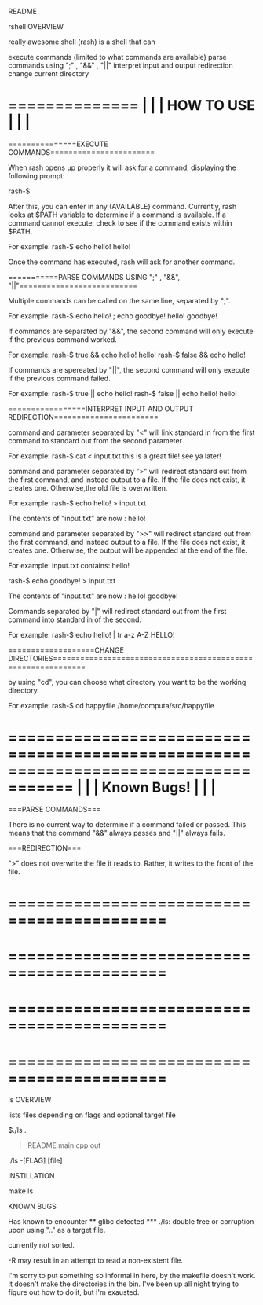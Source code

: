 README


rshell
OVERVIEW

really awesome shell (rash) is a shell that can

execute commands (limited to what commands are available)
parse commands using ";" , "&&" , "||"
interpret input and output redirection
change current directory


==============
|            |
| HOW TO USE |
|            |
==============


===============EXECUTE COMMANDS=======================



When rash opens up properly it will ask for a command, displaying the following prompt:

rash-<loginname>$

After this, you can enter in any (AVAILABLE) command. Currently, rash looks at $PATH variable to determine if a command is available. If a command cannot execute, check to see if the command exists within $PATH.

For example:
rash-<loginname>$ echo hello!
hello!

Once the command has executed, rash will ask for another command.



===========PARSE COMMANDS USING ";" , "&&", "||"==========================



Multiple commands can be called on the same line, separated by ";".

For example:
rash-<loginname>$ echo hello! ; echo goodbye!
hello!
goodbye!

If commands are separated by "&&", the second command will only execute if the previous command worked.

For example:
rash-<loginname>$ true && echo hello!
hello!
rash-<loginname>$ false && echo hello!

If commands are spereated by "||", the second command will only execute if the previous command failed.

For example:
rash-<loginname>$ true || echo hello!
rash-<loginname>$ false || echo hello!
hello!


=================INTERPRET INPUT AND OUTPUT REDIRECTION=======================




command and parameter separated by "<" will link standard in from the first command to standard out from the second parameter

For example:
rash-<loginname>$ cat <  input.txt
this is a great file!
see ya later!

command and parameter separated by ">" will redirect standard out from the first command, and instead output to a file. If the file does not exist, it creates one. Otherwise,the old file is overwritten.

For example:
rash-<loginname>$ echo hello! > input.txt

The contents of "input.txt" are now :
hello!

command and parameter separated by ">>" will redirect standard out from the first command, and instead output to a file. If the file does not exist, it creates one. Otherwise, the output will be appended at the end of the file.

For example:
input.txt contains:
hello!

rash-<loginname>$ echo goodbye! > input.txt

The contents of "input.txt" are now :
hello!
goodbye!

Commands separated by "|" will redirect standard out from the first command into standard in of the second.

For example:
rash-<loginname>$ echo hello! | tr a-z A-Z
HELLO!


===================CHANGE DIRECTORIES=============================================================

by using "cd", you can choose what directory you want to be the working directory.

For example:
rash-<loginname>$ cd happyfile
/home/computa/src/happyfile

=====================================================================================
|                                                                                   |
|                              Known Bugs!                                          |
|                                                                                   |
=====================================================================================

===PARSE COMMANDS===

There is no current way to determine if a command failed or passed. This means that the command "&&" always passes and "||" always fails.

===REDIRECTION===

">" does not overwrite the file it reads to. Rather, it writes to the front of the file.




===========================================
===========================================
===========================================
===========================================
===========================================
===========================================
===========================================
===========================================







ls
OVERVIEW

lists files depending on flags and optional target file


$./ls .
> README main.cpp out


./ls -[FLAG] [file]

INSTILLATION

make ls

KNOWN BUGS

Has known to encounter ** glibc detected *** ./ls: double free or corruption upon using ".." as a target file.

currently not sorted.

-R may result in an attempt to read a non-existent file.







I'm sorry to put something so informal in here, by the makefile doesn't work. It doesn't make the directories in the bin. I've been up all night trying to figure out how to do it, but I'm exausted.
